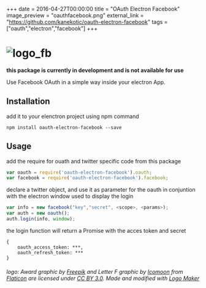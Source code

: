+++
date = 2016-04-27T00:00:00
title = "OAuth Electron Facebook"
image_preview = "oauthfacebook.png"
external_link = "https://github.com/kanekotic/oauth-electron-facebook"
tags = ["oauth","electron","facebook"]
+++
# ![logo_fb](https://cloud.githubusercontent.com/assets/3071208/14721795/aa18135a-0808-11e6-987b-14583e3fbb1d.png)

**this package is currently in development and is not available for use**

Use Facebook OAuth in a simple way inside your electron App.

## Installation

add it to your elenctron project using npm command
```
npm install oauth-electron-facebook --save
```

## Usage

add the require for ouath and twitter specific code from this package

```js
var oauth = require('oauth-electron-facebook').oauth;
var facebook = require('oauth-electron-facebook').facebook;
```

declare a twitter object, and use it as parameter for the oauth in conjuntion with the electron window used to display the login
```js
var info = new facebook("key","secret", <scope>, <params>);
var auth = new oauth();
auth.login(info, window);
```
the login function will return a Promise with the acces token and secret
```
{
    oauth_access_token: ***,
    oauth_refresh_token: ***
}
```



###### logo: Award graphic by <a href="http://www.freepik.com/">Freepik</a> and Letter F graphic by <a href="http://www.icomoon.io">Icomoon</a> from <a href="http://www.flaticon.com/">Flaticon</a> are licensed under <a href="http://creativecommons.org/licenses/by/3.0/" title="Creative Commons BY 3.0">CC BY 3.0</a>. Made and modified with <a href="http://logomakr.com" title="Logo Maker">Logo Maker</a>
